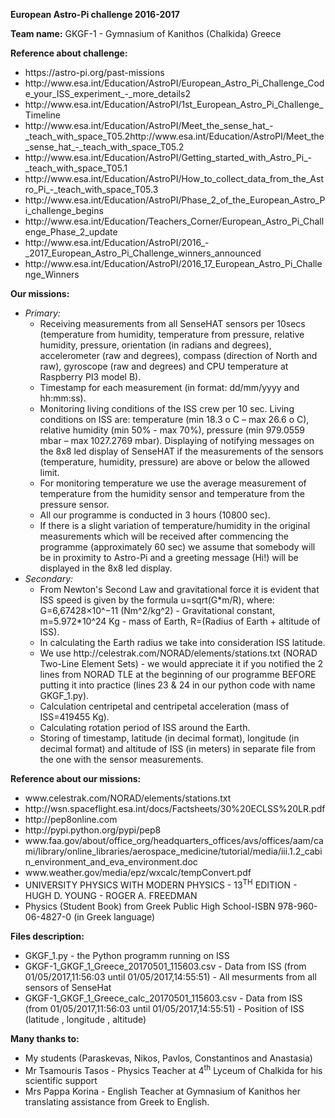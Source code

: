<b>European Astro-Pi challenge 2016-2017</b> <br>

<b>Team name:</b> GKGF-1 - Gymnasium of Kanithos (Chalkida) Greece <br> 

<b>Reference about challenge:</b> <br> 
<ul> 
<li> https://astro-pi.org/past-missions <br>
<li> http://www.esa.int/Education/AstroPI/European_Astro_Pi_Challenge_Code_your_ISS_experiment_-_more_details2 <br>
<li> http://www.esa.int/Education/AstroPI/1st_European_Astro_Pi_Challenge_Timeline <br>
<li> http://www.esa.int/Education/AstroPI/Meet_the_sense_hat_-_teach_with_space_T05.2http://www.esa.int/Education/AstroPI/Meet_the_sense_hat_-_teach_with_space_T05.2 <br>
<li> http://www.esa.int/Education/AstroPI/Getting_started_with_Astro_Pi_-_teach_with_space_T05.1 <br>
<li> http://www.esa.int/Education/AstroPI/How_to_collect_data_from_the_Astro_Pi_-_teach_with_space_T05.3 <br>
<li> http://www.esa.int/Education/AstroPI/Phase_2_of_the_European_Astro_Pi_challenge_begins <br>
<li> http://www.esa.int/Education/Teachers_Corner/European_Astro_Pi_Challenge_Phase_2_update <br>
<li> http://www.esa.int/Education/AstroPI/2016_-_2017_European_Astro_Pi_Challenge_winners_announced <br>
<li> http://www.esa.int/Education/AstroPI/2016_17_European_Astro_Pi_Challenge_Winners <br>
</ul>
<b>Our missions: </b> <br>
<ul>
<li> <i>Primary: </i> <br>
<ul>
<li> Receiving measurements from all SenseHAT sensors per 10secs (temperature from humidity,
temperature from pressure, relative humidity, pressure, orientation (in radians and degrees),
accelerometer (raw and degrees), compass (direction of North and raw), gyroscope (raw and
degrees) and CPU temperature at Raspberry PI3 model B). <br>
<li> Timestamp for each measurement (in format: dd/mm/yyyy and hh:mm:ss). <br>
<li> Monitoring living conditions of the ISS crew per 10 sec. Living conditions on ISS are: temperature
(min 18.3 o C – max 26.6 o C), relative humidity (min 50% - max 70%), pressure (min 979.0559 mbar –
max 1027.2769 mbar). Displaying of notifying messages on the 8x8 led display of SenseHAT if the
measurements of the sensors (temperature, humidity, pressure) are above or below the allowed
limit. <br>
<li> For monitoring temperature we use the average measurement of temperature from the humidity
sensor and temperature from the pressure sensor. <br>
<li> All our programme is conducted in 3 hours (10800 sec). <br>
<li> If there is a slight variation of temperature/humidity in the original measurements which will be
received after commencing the programme (approximately 60 sec) we assume that somebody will
be in proximity to Astro-Pi and a greeting message (Hi!) will be displayed in the 8x8 led display. <br>
</ul>
<li> <i>Secondary: </i> <br>
<ul>
<li> From Newton's Second Law and gravitational force it is evident that ISS speed is given by the
formula u=sqrt(G*m/R), where: G=6,67428×10^−11 (Nm^2/kg^2) - Gravitational constant,
m=5.972*10^24 Kg - mass of Earth, R=(Radius of Earth + altitude of ISS). <br>
<li> In calculating the Earth radius we take into consideration ISS latitude. <br>
<li> We use http://celestrak.com/NORAD/elements/stations.txt (NORAD Two-Line Element Sets) - we
would appreciate it if you notified the 2 lines from NORAD TLE at the beginning of our programme
BEFORE putting it into practice (lines 23 & 24 in our python code with name GKGF_1.py). <br>
<li> Calculation centripetal and centripetal acceleration (mass of ISS=419455 Kg). <br>
<li> Calculating rotation period of ISS around the Earth. <br>
<li> Storing of timestamp, latitude (in decimal format), longitude (in decimal format) and altitude of
ISS (in meters) in separate file from the one with the sensor measurements. <br>
</ul>
</ul>
<b>Reference about our missions:</b> <br>
<ul>
<li> www.celestrak.com/NORAD/elements/stations.txt <br>
<li> http://wsn.spaceflight.esa.int/docs/Factsheets/30%20ECLSS%20LR.pdf <br>
<li> http://pep8online.com <br>
<li> http://pypi.python.org/pypi/pep8 <br>
<li> www.faa.gov/about/office_org/headquarters_offices/avs/offices/aam/cami/library/online_libraries/aerospace_medicine/tutorial/media/iii.1.2_cabin_environment_and_eva_environment.doc<br>
<li> www.weather.gov/media/epz/wxcalc/tempConvert.pdf <br>
<li> UNIVERSITY PHYSICS WITH MODERN PHYSICS - 13<sup>TH</sup> EDITION - HUGH D. YOUNG - ROGER A. FREEDMAN <br>
<li> Physics (Student Book) from Greek Public High School-ISBN 978-960-06-4827-0 (in Greek language)
</ul>
<b>Files description: </b> <br>
<ul>
<li> GKGF_1.py - the Python programm running on ISS <br>
<li> GKGF-1_GKGF_1_Greece_20170501_115603.csv - Data from ISS (from 01/05/2017,11:56:03 until 01/05/2017,14:55:51) - All mesurments from all sensors of SenseHat <br>
<li> GKGF-1_GKGF_1_Greece_calc_20170501_115603.csv - Data from ISS (from 01/05/2017,11:56:03 until 01/05/2017,14:55:51) - Position of ISS (latitude , longitude , altitude) <br>
</ul>
<b>Many thanks to: </b> <br>
<ul>
<li> My students (Paraskevas, Nikos, Pavlos, Constantinos and Anastasia) <br>
<li> Mr Tsamouris Tasos - Physics Teacher at 4<sup>th</sup> Lyceum of Chalkida for his scientific support <br>
<li> Mrs Pappa Korina - English Teacher at Gymnasium of Kanithos her translating assistance from Greek to English. <br>
</ul>
  
